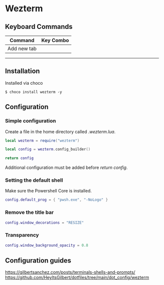 # Wezterm

## Keyboard Commands

| Command     | Key Combo            |
| ----------- | -------------------- |
| Add new tab | <CTRL> <SHIFT> <TAB> |

---

## Installation

Installed via choco

```terminal
$ choco install wezterm -y
```

## Configuration

### Simple configuration

Create a file in the home directory called _.wezterm.lua_.

```lua
local wezterm = require("wezterm")

local config = wezterm.config_builder()

return config
```

Additional configuration must be added before _return config_.

### Setting the default shell

Make sure the Powershell Core is installed.

```lua
config.default_prog = { "pwsh.exe", "-NoLogo" }
```

### Remove the title bar

```lua
config.window_decorations = "RESIZE"
```

### Transparency

```lua
config.window_background_opacity = 0.8
```

## Configuration guides

https://gilbertsanchez.com/posts/terminals-shells-and-prompts/
https://github.com/HeyItsGilbert/dotfiles/tree/main/dot_config/wezterm
